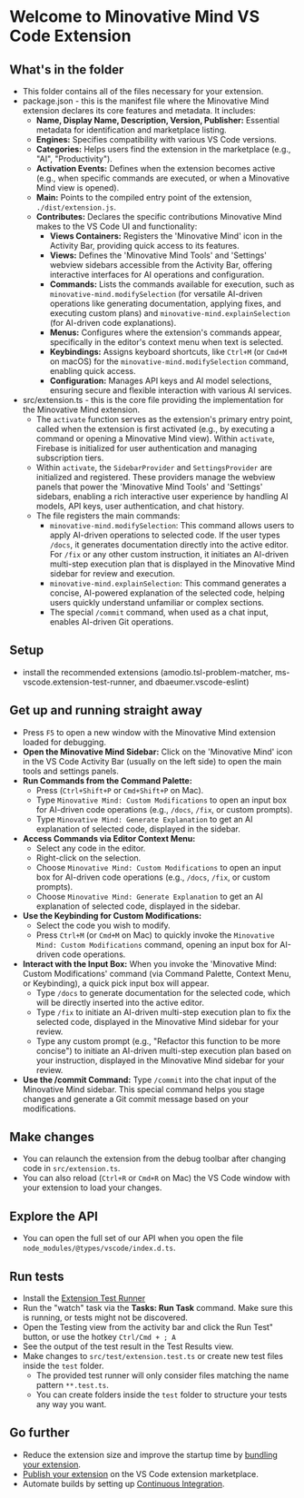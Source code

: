 # Welcome to Minovative Mind VS Code Extension

## What's in the folder

- This folder contains all of the files necessary for your extension.
- package.json - this is the manifest file where the Minovative Mind extension declares its core features and metadata. It includes:
  - **Name, Display Name, Description, Version, Publisher:** Essential metadata for identification and marketplace listing.
  - **Engines:** Specifies compatibility with various VS Code versions.
  - **Categories:** Helps users find the extension in the marketplace (e.g., "AI", "Productivity").
  - **Activation Events:** Defines when the extension becomes active (e.g., when specific commands are executed, or when a Minovative Mind view is opened).
  - **Main:** Points to the compiled entry point of the extension, `./dist/extension.js`.
  - **Contributes:** Declares the specific contributions Minovative Mind makes to the VS Code UI and functionality:
    - **Views Containers:** Registers the 'Minovative Mind' icon in the Activity Bar, providing quick access to its features.
    - **Views:** Defines the 'Minovative Mind Tools' and 'Settings' webview sidebars accessible from the Activity Bar, offering interactive interfaces for AI operations and configuration.
    - **Commands:** Lists the commands available for execution, such as `minovative-mind.modifySelection` (for versatile AI-driven operations like generating documentation, applying fixes, and executing custom plans) and `minovative-mind.explainSelection` (for AI-driven code explanations).
    - **Menus:** Configures where the extension's commands appear, specifically in the editor's context menu when text is selected.
    - **Keybindings:** Assigns keyboard shortcuts, like `Ctrl+M` (or `Cmd+M` on macOS) for the `minovative-mind.modifySelection` command, enabling quick access.
    - **Configuration:** Manages API keys and AI model selections, ensuring secure and flexible interaction with various AI services.
- src/extension.ts - this is the core file providing the implementation for the Minovative Mind extension.
  - The `activate` function serves as the extension's primary entry point, called when the extension is first activated (e.g., by executing a command or opening a Minovative Mind view). Within `activate`, Firebase is initialized for user authentication and managing subscription tiers.
  - Within `activate`, the `SidebarProvider` and `SettingsProvider` are initialized and registered. These providers manage the webview panels that power the 'Minovative Mind Tools' and 'Settings' sidebars, enabling a rich interactive user experience by handling AI models, API keys, user authentication, and chat history.
  - The file registers the main commands:
    - `minovative-mind.modifySelection`: This command allows users to apply AI-driven operations to selected code. If the user types `/docs`, it generates documentation directly into the active editor. For `/fix` or any other custom instruction, it initiates an AI-driven multi-step execution plan that is displayed in the Minovative Mind sidebar for review and execution.
    - `minovative-mind.explainSelection`: This command generates a concise, AI-powered explanation of the selected code, helping users quickly understand unfamiliar or complex sections.
    - The special `/commit` command, when used as a chat input, enables AI-driven Git operations.

## Setup

- install the recommended extensions (amodio.tsl-problem-matcher, ms-vscode.extension-test-runner, and dbaeumer.vscode-eslint)

## Get up and running straight away

- Press `F5` to open a new window with the Minovative Mind extension loaded for debugging.
- **Open the Minovative Mind Sidebar:** Click on the 'Minovative Mind' icon in the VS Code Activity Bar (usually on the left side) to open the main tools and settings panels.
- **Run Commands from the Command Palette:**
  - Press (`Ctrl+Shift+P` or `Cmd+Shift+P` on Mac).
  - Type `Minovative Mind: Custom Modifications` to open an input box for AI-driven code operations (e.g., `/docs`, `/fix`, or custom prompts).
  - Type `Minovative Mind: Generate Explanation` to get an AI explanation of selected code, displayed in the sidebar.
- **Access Commands via Editor Context Menu:**
  - Select any code in the editor.
  - Right-click on the selection.
  - Choose `Minovative Mind: Custom Modifications` to open an input box for AI-driven code operations (e.g., `/docs`, `/fix`, or custom prompts).
  - Choose `Minovative Mind: Generate Explanation` to get an AI explanation of selected code, displayed in the sidebar.
- **Use the Keybinding for Custom Modifications:**
  - Select the code you wish to modify.
  - Press `Ctrl+M` (or `Cmd+M` on Mac) to quickly invoke the `Minovative Mind: Custom Modifications` command, opening an input box for AI-driven code operations.
- **Interact with the Input Box:** When you invoke the 'Minovative Mind: Custom Modifications' command (via Command Palette, Context Menu, or Keybinding), a quick pick input box will appear.
  - Type `/docs` to generate documentation for the selected code, which will be directly inserted into the active editor.
  - Type `/fix` to initiate an AI-driven multi-step execution plan to fix the selected code, displayed in the Minovative Mind sidebar for your review.
  - Type any custom prompt (e.g., "Refactor this function to be more concise") to initiate an AI-driven multi-step execution plan based on your instruction, displayed in the Minovative Mind sidebar for your review.
- **Use the /commit Command:** Type `/commit` into the chat input of the Minovative Mind sidebar. This special command helps you stage changes and generate a Git commit message based on your modifications.

## Make changes

- You can relaunch the extension from the debug toolbar after changing code in `src/extension.ts`.
- You can also reload (`Ctrl+R` or `Cmd+R` on Mac) the VS Code window with your extension to load your changes.

## Explore the API

- You can open the full set of our API when you open the file `node_modules/@types/vscode/index.d.ts`.

## Run tests

- Install the [Extension Test Runner](https://marketplace.visualstudio.com/items?itemName=ms-vscode.extension-test-runner)
- Run the "watch" task via the **Tasks: Run Task** command. Make sure this is running, or tests might not be discovered.
- Open the Testing view from the activity bar and click the Run Test" button, or use the hotkey `Ctrl/Cmd + ; A`
- See the output of the test result in the Test Results view.
- Make changes to `src/test/extension.test.ts` or create new test files inside the `test` folder.
  - The provided test runner will only consider files matching the name pattern `**.test.ts`.
  - You can create folders inside the `test` folder to structure your tests any way you want.

## Go further

- Reduce the extension size and improve the startup time by [bundling your extension](https://code.visualstudio.com/api/working-with-extensions/bundling-extension).
- [Publish your extension](https://code.visualstudio.com/api/working-with-extensions/publishing-extension) on the VS Code extension marketplace.
- Automate builds by setting up [Continuous Integration](https://code.visualstudio.com/api/working-with-extensions/continuous-integration).

